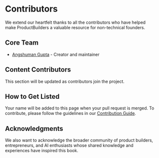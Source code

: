 # Contributors

We extend our heartfelt thanks to all the contributors who have helped make ProductBuilders a valuable resource for non-technical founders.

## Core Team

- [Angshuman Gupta](https://github.com/angshu-min-js) - Creator and maintainer

## Content Contributors

This section will be updated as contributors join the project.

## How to Get Listed

Your name will be added to this page when your pull request is merged. To contribute, please follow the guidelines in our [Contribution Guide](/contribute).

## Acknowledgments

We also want to acknowledge the broader community of product builders, entrepreneurs, and AI enthusiasts whose shared knowledge and experiences have inspired this book. 